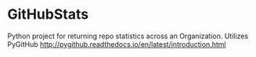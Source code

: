 # GitHubStats
Python project for returning repo statistics across an Organization.
Utilizes PyGitHub http://pygithub.readthedocs.io/en/latest/introduction.html
